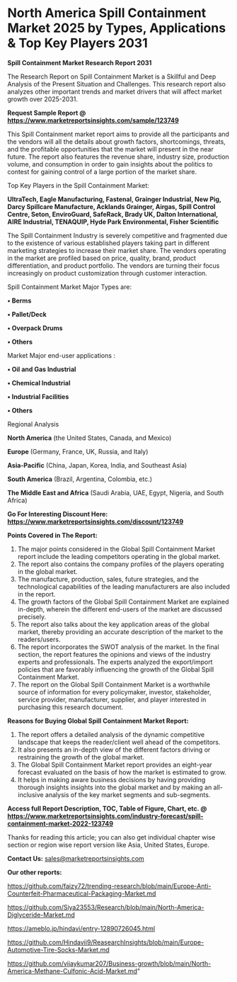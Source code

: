 # North America Spill Containment Market 2025 by Types, Applications & Top Key Players 2031

<strong>Spill Containment Market Research Report 2031</strong>

The Research Report on Spill Containment Market is a Skillful and Deep Analysis of the Present Situation and Challenges. This research report also analyzes other important trends and market drivers that will affect market growth over 2025-2031.

<strong>Request Sample Report @ <a href=https://www.marketreportsinsights.com/sample/123749>https://www.marketreportsinsights.com/sample/123749</a></strong>

This Spill Containment market report aims to provide all the participants and the vendors will all the details about growth factors, shortcomings, threats, and the profitable opportunities that the market will present in the near future. The report also features the revenue share, industry size, production volume, and consumption in order to gain insights about the politics to contest for gaining control of a large portion of the market share.

Top Key Players in the Spill Containment Market:

<strong>UltraTech, Eagle Manufacturing, Fastenal, Grainger Industrial, New Pig, Darcy Spillcare Manufacture, Acklands Grainger, Airgas, Spill Control Centre, Seton, EnviroGuard, SafeRack, Brady UK, Dalton International, AIRE Industrial, TENAQUIP, Hyde Park Environmental, Fisher Scientific</strong>

The Spill Containment Industry is severely competitive and fragmented due to the existence of various established players taking part in different marketing strategies to increase their market share. The vendors operating in the market are profiled based on price, quality, brand, product differentiation, and product portfolio. The vendors are turning their focus increasingly on product customization through customer interaction.

Spill Containment Market Major Types are:

<strong>• Berms

• Pallet/Deck

• Overpack Drums

• Others</strong>

Market Major end-user applications :

<strong>• Oil and Gas Industrial

• Chemical Industrial

• Industrial Facilities

• Others</strong>

Regional Analysis

</u><strong><b>North America</b></strong> (the United States, Canada, and Mexico)

<strong><b>Europe </b></strong>(Germany, France, UK, Russia, and Italy)

<strong><b>Asia-Pacific</b></strong> (China, Japan, Korea, India, and Southeast Asia)

<strong><b>South America</b></strong> (Brazil, Argentina, Colombia, etc.)

<strong><b>The Middle East and Africa</b></strong> (Saudi Arabia, UAE, Egypt, Nigeria, and South Africa)

<strong>Go For Interesting Discount Here: <a href=https://www.marketreportsinsights.com/discount/123749>https://www.marketreportsinsights.com/discount/123749</a></strong>

<strong>Points Covered in The Report:</strong>
<ol>
  <li>The major points considered in the Global Spill Containment Market report include the leading competitors operating in the global market.</li>
  <li>The report also contains the company profiles of the players operating in the global market.</li>
  <li>The manufacture, production, sales, future strategies, and the technological capabilities of the leading manufacturers are also included in the report.</li>
  <li>The growth factors of the Global Spill Containment Market are explained in-depth, wherein the different end-users of the market are discussed precisely.</li>
  <li>The report also talks about the key application areas of the global market, thereby providing an accurate description of the market to the readers/users.</li>
  <li>The report incorporates the SWOT analysis of the market. In the final section, the report features the opinions and views of the industry experts and professionals. The experts analyzed the export/import policies that are favorably influencing the growth of the Global Spill Containment Market.</li>
  <li>The report on the Global Spill Containment Market is a worthwhile source of information for every policymaker, investor, stakeholder, service provider, manufacturer, supplier, and player interested in purchasing this research document.</li>
</ol>
<strong>Reasons for Buying Global Spill Containment Market Report:</strong>

<ol>
  <li>The report offers a detailed analysis of the dynamic competitive landscape that keeps the reader/client well ahead of the competitors.</li>
  <li>It also presents an in-depth view of the different factors driving or restraining the growth of the global market.</li>
  <li>The Global Spill Containment Market report provides an eight-year forecast evaluated on the basis of how the market is estimated to grow.</li>
  <li>It helps in making aware business decisions by having providing thorough insights insights into the global market and by making an all-inclusive analysis of the key market segments and sub-segments.</li>
</ol>
<strong>Access full Report Description, TOC, Table of Figure, Chart, etc. @ <a href=https://www.marketreportsinsights.com/industry-forecast/spill-containment-market-2022-123749>https://www.marketreportsinsights.com/industry-forecast/spill-containment-market-2022-123749</a></strong>


Thanks for reading this article; you can also get individual chapter wise section or region wise report version like Asia, United States, Europe.

<strong>Contact Us:</strong>
sales@marketreportsinsights.com

<strong>Our other reports:</strong>

<a href=https://github.com/faizy72/trending-research/blob/main/Europe-Anti-Counterfeit-Pharmaceutical-Packaging-Market.md>https://github.com/faizy72/trending-research/blob/main/Europe-Anti-Counterfeit-Pharmaceutical-Packaging-Market.md</a>

<a href=https://github.com/Siya23553/Research/blob/main/North-America-Diglyceride-Market.md>https://github.com/Siya23553/Research/blob/main/North-America-Diglyceride-Market.md</a>

<a href=https://ameblo.jp/hindavi/entry-12890726045.html>https://ameblo.jp/hindavi/entry-12890726045.html</a>

<a href=https://github.com/Hindavii9/ReasearchInsights/blob/main/Europe-Automotive-Tire-Socks-Market.md>https://github.com/Hindavii9/ReasearchInsights/blob/main/Europe-Automotive-Tire-Socks-Market.md</a>

<a href=https://github.com/vijaykumar207/Business-growth/blob/main/North-America-Methane-Culfonic-Acid-Market.md>https://github.com/vijaykumar207/Business-growth/blob/main/North-America-Methane-Culfonic-Acid-Market.md</a>"
